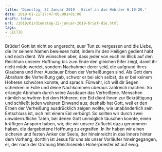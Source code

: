 ```yaml
---
title: 'Dienstag, 22 Januar 2019 : Brief an die Hebräer 6,10-20.'
date: 2019-01-21T17:47:00.001+01:00
draft: false
url: /2019/01/dienstag-22-januar-2019-brief-die.html
tags: 
- LECTIO
---
```


Brüder! Gott ist nicht so ungerecht, euer Tun zu vergessen und die Liebe, die ihr seinem Namen bewiesen habt, indem ihr den Heiligen gedient habt und noch dient. Wir wünschen aber, dass jeder von euch im Blick auf den Reichtum unserer Hoffnung bis zum Ende den gleichen Eifer zeigt, damit ihr nicht müde werdet, sondern Nachahmer derer seid, die aufgrund ihres Glaubens und ihrer Ausdauer Erben der Verheißungen sind. Als Gott dem Abraham die Verheißung gab, schwor er bei sich selbst, da er bei keinem Höheren schwören konnte, und sprach: Fürwahr, ich will dir Segen schenken in Fülle und deine Nachkommen überaus zahlreich machen. So erlangte Abraham durch seine Ausdauer das Verheißene. Menschen nämlich schwören bei dem Höheren; der Eid dient ihnen zur Bekräftigung und schließt jeden weiteren Einwand aus; deshalb hat Gott, weil er den Erben der Verheißung ausdrücklich zeigen wollte, wie unabänderlich sein Entschluss ist, sich mit einem Eid verbürgt. So sollten wir durch zwei unwiderrufliche Taten, bei denen Gott unmöglich täuschen konnte, einen kräftigen Ansporn haben, wir, die wir unsere Zuflucht dazu genommen haben, die dargebotene Hoffnung zu ergreifen. In ihr haben wir einen sicheren und festen Anker der Seele, der hineinreicht in das Innere hinter dem Vorhang; dorthin ist Jesus für uns als unser Vorläufer hineingegangen, er, der nach der Ordnung Melchisedeks Hoherpriester ist auf ewig.